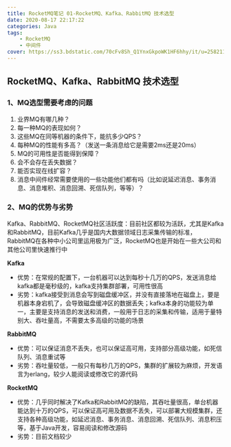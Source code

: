 ```yaml
---
title: RocketMQ笔记 01-RocketMQ、Kafka、RabbitMQ 技术选型
date: 2020-08-17 22:17:22
categories: Java
tags:
	- RocketMQ
	- 中间件
cover: https://ss3.bdstatic.com/70cFv8Sh_Q1YnxGkpoWK1HF6hhy/it/u=2582113194,968310573&fm=26&gp=0.jpg
---
```


## RocketMQ、Kafka、RabbitMQ 技术选型

### 1、MQ选型需要考虑的问题

1. 业界MQ有哪几种？
2. 每一种MQ的表现如何？
3. 这些MQ在同等机器的条件下，能抗多少QPS？
4. 每种MQ的性能有多高？（发送一条消息给它是需要2ms还是20ms）
5. MQ的可用性是否能得到保障？
6. 会不会存在丢失数据？
7. 能否实现在线扩容？
8. 消息中间件经常需要使用的一些功能他们都有吗（比如说延迟消息、事务消息、消息堆积、消息回溯、死信队列，等等）？

### 2、MQ的优势与劣势

Kafka、RabbitMQ、RocketMQ社区活跃度：目前社区都较为活跃，尤其是Kafka和RabbitMQ，目前Kafka几乎是国内大数据领域日志采集传输的标准，RabbitMQ在各种中小公司里运用极为广泛，RocketMQ也是开始在一些大公司和其他公司里快速推行中

**Kafka**

- 优势：在常规的配置下，一台机器可以达到每秒十几万的QPS，发送消息给kafka都是毫秒级的，kafka支持集群部署，可用性很高
- 劣势：kafka接受到消息会写到磁盘缓冲区，并没有直接落地在磁盘上，要是机器本身宕机了，会导致磁盘缓冲区的数据丢失；kafka本身的功能较为单一，主要是支持消息的发送和消费，一般用于日志的采集和传输，适用于量特别大、吞吐量高，不需要太多高级的功能的场景

**RabbitMQ**

- 优势：可以保证消息不丢失，也可以保证高可用，支持部分高级功能，如死信队列、消息重试等
- 劣势：吞吐量较低，一般只有每秒几万的QPS，集群的扩展较为麻烦，开发语言为erlang，较少人能阅读或修改它的源代码

**RocketMQ**

- 优势：几乎同时解决了Kafka和RabbitMQ的缺陷，其吞吐量很高，单台机器能达到十万的QPS，可以保证高可用及数据不丢失，可以部署大规模集群，还支持各种高级功能，如延迟消息、事务消息、消息回溯、死信队列、消息积压等，基于Java开发，容易阅读和修改源码
- 劣势：目前文档较少

